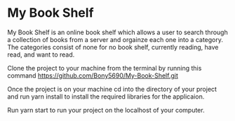 # My Book Shelf

My Book Shelf is an online book shelf which allows a user to search through a collection of books from a server and orgainze each one into a category. The categories consist of none for no book shelf, currently reading, have read, and want to read.

Clone the project to your machine from the terminal by running this command
https://github.com/Bony5690/My-Book-Shelf.git

Once the project is on your machine cd into the directory of your project and run yarn install to install the required libraries for the applicaion.

Run yarn start to run your project on the localhost of your  computer.

